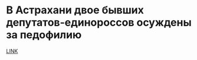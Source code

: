 # В Астрахани двое бывших депутатов-единороссов осуждены за педофилию 



[LINK](https://varlamov.ru/3386177.html)